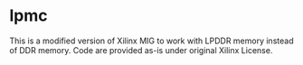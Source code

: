 # lpmc

This is a modified version of Xilinx MIG to work with LPDDR memory instead of DDR memory. Code are provided as-is under original Xilinx License.
